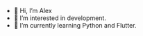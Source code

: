 - 👋 Hi, I’m Alex
- 👀 I’m interested in development.
- 🌱 I’m currently learning Python and Flutter.

<!---
petrovaalexxandra/petrovaalexxandra is a ✨ special ✨ repository because its `README.md` (this file) appears on your GitHub profile.
You can click the Preview link to take a look at your changes.
--->
